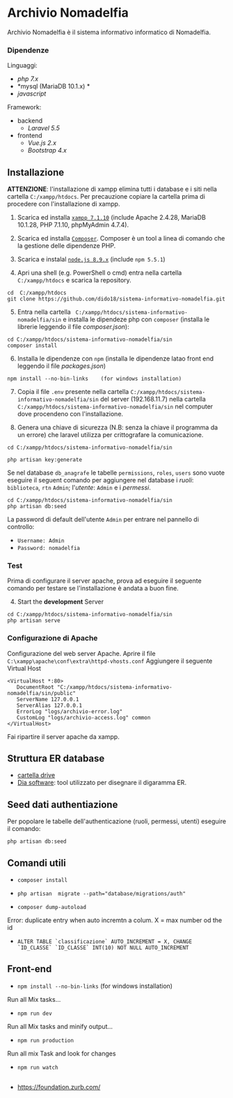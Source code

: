 # Archivio Nomadelfia
Archivio Nomadelfia è il sistema informativo informatico di Nomadelfia.

### Dipendenze

Linguaggi:
   - *php 7.x*
   - *mysql (MariaDB 10.1.x) *
   - *javascript*
   
Framework:
  - backend
      - *Laravel 5.5*
  - frontend
      - *Vue.js 2.x*
      - *Bootstrap  4.x*

## Installazione
**ATTENZIONE**: l'installazione di xampp elimina tutti i database e i siti nella cartella `C:/xampp/htdocs`. Per precauzione copiare la cartella prima di procedere con l'installazione di xampp.

1. Scarica ed installa [`xampp 7.1.10`](https://www.apachefriends.org/it/index.html) (include Apache 2.4.28, MariaDB 10.1.28, PHP 7.1.10, phpMyAdmin 4.7.4).

2. Scarica ed installa [`Composer`](https://getcomposer.org/download/). Composer è un tool a linea di comando che la gestione delle dipendenze PHP.

3. Scarica e instalal [`node.js 8.9.x`](https://nodejs.org/it/download/) (include `npm 5.5.1`)

4. Apri una shell (e.g. PowerShell o cmd) entra nella cartella `C:/xampp/htdocs`  e scarica la repository.
```
cd  C:/xampp/htdocs
git clone https://github.com/dido18/sistema-informativo-nomadelfia.git
```

5. Entra nella cartella ` C:/xampp/htdocs/sistema-informativo-nomadelfia/sin` e installa le dipendeze php con `composer` (installa le librerie leggendo il file _composer.json_):
```
cd C:/xampp/htdocs/sistema-informativo-nomadelfia/sin
composer install
```

6. Installa le dipendenze con `npm` (installa le dipendenze latao front end leggendo il file _packages.json_)
```
npm install --no-bin-links    (for windows installation)
```

7. Copia il file `.env` presente nella cartella `C:/xampp/htdocs/sistema-informativo-nomadelfia/sin`  del server (192.168.11.7) nella cartella `C:/xampp/htdocs/sistema-informativo-nomadelfia/sin` nel computer dove procendeno con l'installazione.

8. Genera una chiave di sicurezza (N.B: senza la chiave il programma da un errore) che laravel utilizza per crittografare la comunicazione.

```
cd C:/xampp/htdocs/sistema-informativo-nomadelfia/sin

php artisan key:generate
```

Se nel database `db_anagrafe` le tabelle `permissions`,  `roles`, `users` sono vuote eseguire il seguent comando per aggiungere nel database i *ruoli*: `biblioteca`, `rtn` `Admin`;  l'*utente*: `Admin` e i *permessi*.

```
cd C:/xampp/htdocs/sistema-informativo-nomadelfia/sin
php artisan db:seed
```
La password di default dell'utente `Admin` per entrare nel pannello di controllo:
 - `Username: Admin`
 - `Password: nomadelfia`

### Test
Prima di configurare il server apache, prova ad eseguire il seguente comando per testare se l'installazione è andata a buon fine.

4. Start the **development** Server
```
cd C:/xampp/htdocs/sistema-informativo-nomadelfia/sin
php artisan serve
```

### Configurazione di Apache
Configurazione del web server Apache.
Aprire il file  `C:\xampp\apache\conf\extra\httpd-vhosts.conf`
Aggiungere il seguente Virtual Host
```
<VirtualHost *:80>
   DocumentRoot "C:/xampp/htdocs/sistema-informativo-nomadelfia/sin/public"
   ServerName 127.0.0.1
   ServerAlias 127.0.0.1
   ErrorLog "logs/archivio-error.log"
   CustomLog "logs/archivio-access.log" common
</VirtualHost>
```

Fai ripartire il server  apache da xampp.

## Struttura ER database

- [cartella drive](https://drive.google.com/open?id=190iYionZjETbbRi_J6G6534Bkx3apkpx)
- [Dia software](http://dia-installer.de/index.html.en): tool utilizzato per disegnare il digaramma ER.

<!-- <p align="center">
<img src="./docs/diagram/Archivio_diagrammaER.png" width="600">
</p> -->

## Seed dati authentiazione
Per popolare le tabelle dell'authenticazione (ruoli, permessi, utenti) eseguire il comando:
```
php artisan db:seed
```

## Comandi utili

- `composer install`

- `php artisan  migrate --path="database/migrations/auth"`

- `composer dump-autoload`

Error: duplicate entry when auto incremtn a colum. X = max number od the id
- ```ALTER TABLE `classificazione` AUTO_INCREMENT = X, CHANGE `ID_CLASSE` `ID_CLASSE` INT(10) NOT NULL AUTO_INCREMENT```

## Front-end

- `npm install --no-bin-links`    (for windows installation)

Run all Mix tasks...
- `npm run dev`

 Run all Mix tasks and minify output...
- `npm run production`

Run all mix Task and look for changes
- `npm run watch`

##
- https://foundation.zurb.com/ 
